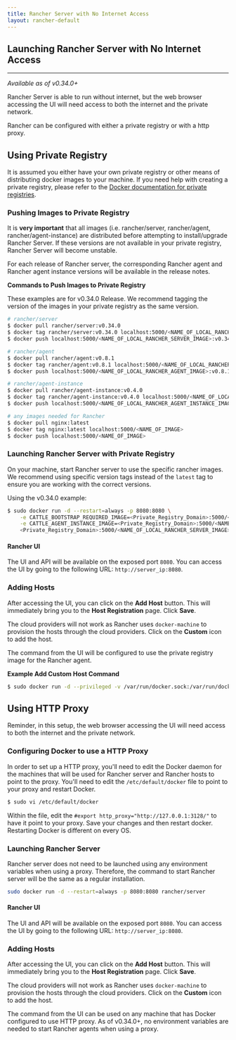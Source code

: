```yaml
---
title: Rancher Server with No Internet Access
layout: rancher-default
---
```


## Launching Rancher Server with No Internet Access
---

_Available as of v0.34.0+_

Rancher Server is able to run without internet, but the web browser accessing the UI will need access to both the internet and the private network. 

Rancher can be configured with either a private registry or with a http proxy. 

## Using Private Registry

It is assumed you either have your own private registry or other means of distributing docker images to your machine. If you need help with creating a private registry, please refer to the [Docker documentation for private registries](https://docs.docker.com/registry/). 

### Pushing Images to Private Registry 

It is **very important** that all images (i.e. rancher/server, rancher/agent, rancher/agent-instance) are distributed before attempting to install/upgrade Rancher Server. If these versions are not available in your private registry, Rancher Server will become unstable. 

For each release of Rancher server, the corresponding Rancher agent and Rancher agent instance versions will be available in the release notes. 

**Commands to Push Images to Private Registry**

These examples are for v0.34.0 Release. We recommend tagging the version of the images in your private registry as the same version. 

```bash
# rancher/server 
$ docker pull rancher/server:v0.34.0
$ docker tag rancher/server:v0.34.0 localhost:5000/<NAME_OF_LOCAL_RANCHER_SERVER_IMAGE>:v0.34.0
$ docker push localhost:5000/<NAME_OF_LOCAL_RANCHER_SERVER_IMAGE>:v0.34.0 

# rancher/agent
$ docker pull rancher/agent:v0.8.1
$ docker tag rancher/agent:v0.8.1 localhost:5000/<NAME_OF_LOCAL_RANCHER_AGENT_IMAGE>:v0.8.1
$ docker push localhost:5000/<NAME_OF_LOCAL_RANCHER_AGENT_IMAGE>:v0.8.1

# rancher/agent-instance
$ docker pull rancher/agent-instance:v0.4.0
$ docker tag rancher/agent-instance:v0.4.0 localhost:5000/<NAME_OF_LOCAL_RANCHER_AGENT_INSTANCE_IMAGE>:v0.4.0
$ docker push localhost:5000/<NAME_OF_LOCAL_RANCHER_AGENT_INSTANCE_IMAGE>:v0.4.0

# any images needed for Rancher
$ docker pull nginx:latest
$ docker tag nginx:latest localhost:5000/<NAME_OF_IMAGE>
$ docker push localhost:5000/<NAME_OF_IMAGE>
```

### Launching Rancher Server with Private Registry

On your machine, start Rancher server to use the specific rancher images. We recommend using specific version tags instead of the `latest` tag to ensure you are working with the correct versions. 

Using the v0.34.0 example:

```bash
$ sudo docker run -d --restart=always -p 8080:8080 \
    -e CATTLE_BOOTSTRAP_REQUIRED_IMAGE=<Private_Registry_Domain>:5000/<NAME_OF_LOCAL_RANCHER_AGENT_IMAGE>:v0.8.1 \
    -e CATTLE_AGENT_INSTANCE_IMAGE=<Private_Registry_Domain>:5000/<NAME_OF_LOCAL_RANCHER_AGENT_INSTANCE_IMAGE>:v0.4.0 \
    <Private_Registry_Domain>:5000/<NAME_OF_LOCAL_RANCHER_SERVER_IMAGE>:v0.34.0
```

#### Rancher UI

The UI and API will be available on the exposed port `8080`. You can access the UI by going to the following URL: `http://server_ip:8080`.

### Adding Hosts

After accessing the UI, you can click on the **Add Host** button. This will immediately bring you to the **Host Registration** page. Click **Save**. 

The cloud providers will not work as Rancher uses `docker-machine` to provision the hosts through the cloud providers. Click on the **Custom** icon to add the host. 

The command from the UI will be configured to use the private registry image for the Rancher agent. 

**Example Add Custom Host Command**

```bash
$ sudo docker run -d --privileged -v /var/run/docker.sock:/var/run/docker.sock <Private_Registry_Domain>:5000/<NAME_OF_LOCAL_RANCHER_AGENT_IMAGE>:v0.8.1 http://<server_ip>:8080/v1/scripts/<security_credentials>
```

## Using HTTP Proxy 

Reminder, in this setup, the web browser accessing the UI will need access to both the internet and the private network. 

### Configuring Docker to use a HTTP Proxy

In order to set up a HTTP proxy, you'll need to edit the Docker daemon for the machines that will be used for Rancher server and Rancher hosts to point to the proxy. You'll need to edit the `/etc/default/docker` file to point to your proxy and restart Docker.

```bash
$ sudo vi /etc/default/docker
```

Within the file, edit the `#export http_proxy="http://127.0.0.1:3128/"` to have it point to your proxy. Save your changes and then restart docker. Restarting Docker is different on every OS. 

### Launching Rancher Server 

Rancher server does not need to be launched using any environment variables when using a proxy. Therefore, the command to start Rancher server will be the same as a regular installation.

```bash
sudo docker run -d --restart=always -p 8080:8080 rancher/server
```
#### Rancher UI

The UI and API will be available on the exposed port `8080`. You can access the UI by going to the following URL: `http://server_ip:8080`.

### Adding Hosts

After accessing the UI, you can click on the **Add Host** button. This will immediately bring you to the **Host Registration** page. Click **Save**. 

The cloud providers will not work as Rancher uses `docker-machine` to provision the hosts through the cloud providers. Click on the **Custom** icon to add the host. 

The command from the UI can be used on any machine that has Docker configured to use HTTP proxy. As of v0.34.0+, no environment variables are needed to start Rancher agents when using a proxy.





 
